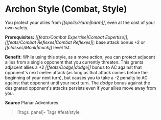 ﻿---
cssclass: [feats]

---
# Archon Style (Combat, Style)

You protect your allies from _[[spells/Harm|harm]]_, even at the cost of your own safety.

**Prerequisites:** _[[feats/Combat Expertise|Combat Expertise]]_; _[[feats/Combat Reflexes|Combat Reflexes]]_; base attack bonus +2 or _[[classes/Monk|monk]]_ level 1st.

**Benefit:** While using this style, as a move action, you can protect adjacent allies from a single opponent that you currently threaten. This grants adjacent allies a +2 _[[feats/Dodge|dodge]]_ bonus to AC against that opponent's next melee attack (as long as that attack comes before the beginning of your next turn), but causes you to take a -2 penalty to AC against that opponent until your next turn. The _dodge_ bonus against the designated opponent's attacks persists even if your allies move away from you.

**Source** Planar Adventures
>[!tags_panel]- Tags
> #feat/style, 